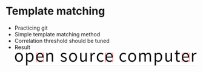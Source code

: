 # Template matching
* Practicing git  
* Simple template matching method  
* Correlation threshold should be tuned  
* Result  
![image](https://github.com/shibarain666/CV_coursework/blob/master/Template_matching/result.png)  
